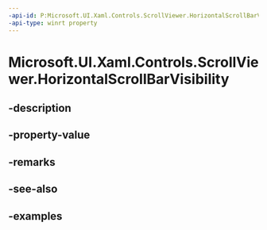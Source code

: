 ```yaml
---
-api-id: P:Microsoft.UI.Xaml.Controls.ScrollViewer.HorizontalScrollBarVisibility
-api-type: winrt property
---
```


# Microsoft.UI.Xaml.Controls.ScrollViewer.HorizontalScrollBarVisibility

<!--
public Microsoft.UI.Xaml.Controls.ScrollBarVisibility HorizontalScrollBarVisibility { get; set; }
-->


## -description

## -property-value

## -remarks

## -see-also

## -examples


